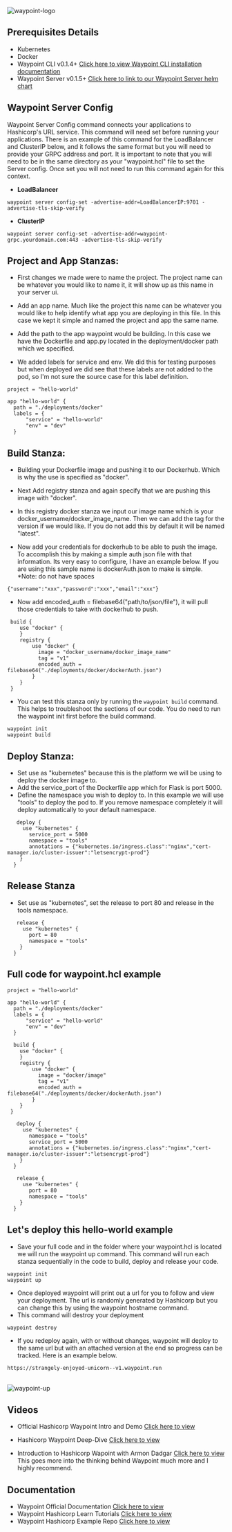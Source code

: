 <img src="https://i.ibb.co/W3Rdchy/waypoint-logo.jpg" alt="waypoint-logo" border="0"><br>

## Prerequisites Details
* Kubernetes 
* Docker
* Waypoint CLI v0.1.4+ [Click here to view Waypoint CLI installation documentation ](https://learn.hashicorp.com/tutorials/waypoint/get-started-install?in=waypoint/get-started-kubernetes)  
* Waypoint Server v0.1.5+ [Click here to link to our Waypoint Server helm chart](https://github.com/fuchicorp/helm_charts/tree/feature/%232/stable/waypoint) 

## Waypoint Server Config
Waypoint Server Config command connects your applications to Hashicorp's URL service. This command will need set before running your applications. There is an example of this command for the LoadBalancer and ClusterIP below, and it follows the same format but you will need to provide your GRPC address and port. It is important to note that you will need to be in the same directory as your "waypoint.hcl" file to set the Server config.  Once set you will not need to run this command again for this context.
  - **LoadBalancer** 
```
waypoint server config-set -advertise-addr=LoadBalancerIP:9701 -advertise-tls-skip-verify
```
  - **ClusterIP** 
```
waypoint server config-set -advertise-addr=waypoint-grpc.yourdomain.com:443 -advertise-tls-skip-verify
```
## Project and App Stanzas:
- First changes we made were to name the project.  The project name can be whatever you would like to name it, it will show up as this name in your server ui. 

- Add an app name.  Much like the project this name can be whatever you would like to help identify what app you are deploying in this file. In this case we kept it simple and named the project and app the same name. 

- Add the path to the app waypoint would be building. In this case we have the Dockerfile and app.py located in the deployment/docker path which we specified. 

- We added labels for service and env.  We did this for testing purposes but when deployed we did see that these labels are not added to the pod, so I'm not sure the source case for this label definition. 

```
project = "hello-world"

app "hello-world" {
  path = "./deployments/docker"
  labels = {
      "service" = "hello-world"
      "env" = "dev"
  }
```
## Build Stanza:  

- Building your Dockerfile image and pushing it to our Dockerhub. Which is why the use is specified as "docker".  
- Next Add registry stanza and again specify that we are pushing this image with "docker".  
- In this registry docker stanza we input our image name which is your docker_username/docker_image_name. Then we can add the tag for the version if we would like.  If you do not add this by default it will be named "latest".   

- Now add your credentials for dockerhub to be able to push the image.  To accomplish this by making a simple auth json file with that information.  Its very easy to configure, I have an example below. If you are using this sample name is dockerAuth.json to make is simple. <br>
*Note: do not have spaces
```
{"username":"xxx","password":"xxx","email":"xxx"}
```
- Now add encoded_auth = filebase64("path/to/json/file"), it will pull those credentials to take with dockerhub to push. 

```
 build {
    use "docker" {
    }
    registry {
        use "docker" {
          image = "docker_username/docker_image_name"
          tag = "v1"
          encoded_auth = filebase64("./deployments/docker/dockerAuth.json")
        }
    }
 }
```
- You can test this stanza only by running the `waypoint build` command.  This helps to troubleshoot the sections of our code. You do need to run the waypoint init first before the build command. 
```
waypoint init
waypoint build
```
## Deploy Stanza:
- Set use as "kubernetes" because this is the platform we will be using to deploy the docker image to.
- Add the service_port of the Dockerfile app which for Flask is port 5000.  
- Define the namespace you wish to deploy to. In this example we will use "tools" to deploy the pod to.  If you remove namespace completely it will deploy automatically to your default namespace. 
```
   deploy {
     use "kubernetes" {
       service_port = 5000 
       namespace = "tools"
       annotations = {"kubernetes.io/ingress.class":"nginx","cert-manager.io/cluster-issuer":"letsencrypt-prod"}
    }
  }
```
## Release Stanza
- Set use as "kubernetes", set the release to port 80 and release in the tools namespace. 
```
   release {
     use "kubernetes" {
       port = 80 
       namespace = "tools"
    }
  }
```
## Full code for waypoint.hcl example
```
project = "hello-world"

app "hello-world" {
  path = "./deployments/docker"
  labels = {
      "service" = "hello-world"
      "env" = "dev"
  }

  build {
    use "docker" {
    }
    registry {
        use "docker" {
          image = "docker/image"
          tag = "v1"
          encoded_auth = filebase64("./deployments/docker/dockerAuth.json")
        }
    }
 }

   deploy {
     use "kubernetes" {
       namespace = "tools"
       service_port = 5000 
       annotations = {"kubernetes.io/ingress.class":"nginx","cert-manager.io/cluster-issuer":"letsencrypt-prod"}
    }
  }

   release {
     use "kubernetes" {
       port = 80 
       namespace = "tools"
    }
  }

```

## Let's deploy this hello-world example
- Save your full code and in the folder where your waypoint.hcl is located we will run the waypoint up command.  This command will run each stanza sequentially in the code to build, deploy and release your code.   
```
waypoint init
waypoint up
```
- Once deployed waypoint will print out a url for you to follow and view your deployment. The url is randomly generated by Hashicorp but you can change this by using the waypoint hostname command.  
- This command will destroy your deployment
```
waypoint destroy
```
- If you redeploy again, with or without changes, waypoint will deploy to the same url but with an attached version at the end so progress can be tracked. Here is an example below.
```
https://strangely-enjoyed-unicorn--v1.waypoint.run
```
<br>
<img src="https://i.ibb.co/42ytcxW/waypoint-up.jpg" alt="waypoint-up" border="0"> 
<br>

## Videos
- Official Hashicorp Waypoint Intro and Demo [Click here to view](https://www.youtube.com/watch?v=nasVKN7Wbtk) <br>

- Hashicorp Waypoint Deep-Dive [Click here to view](https://www.youtube.com/watch?v=0Q0VE5oPL8Y&t=671s) <br>

- Introduction to Hashicorp Wapoint with Armon Dadgar [Click here to view](https://www.youtube.com/watch?v=JL0Qeq4A6So) <br>
This goes more into the thinking behind Waypoint much more and I highly recommend. 

## Documentation
- Waypoint Official Documentation [Click here to view](https://www.waypointproject.io/docs)
- Waypoint Hashicorp Learn Tutorials [Click here to view](https://learn.hashicorp.com/waypoint)
- Waypoint Hashicorp Example Repo [Click here to view](https://github.com/hashicorp/waypoint-examples.git)
